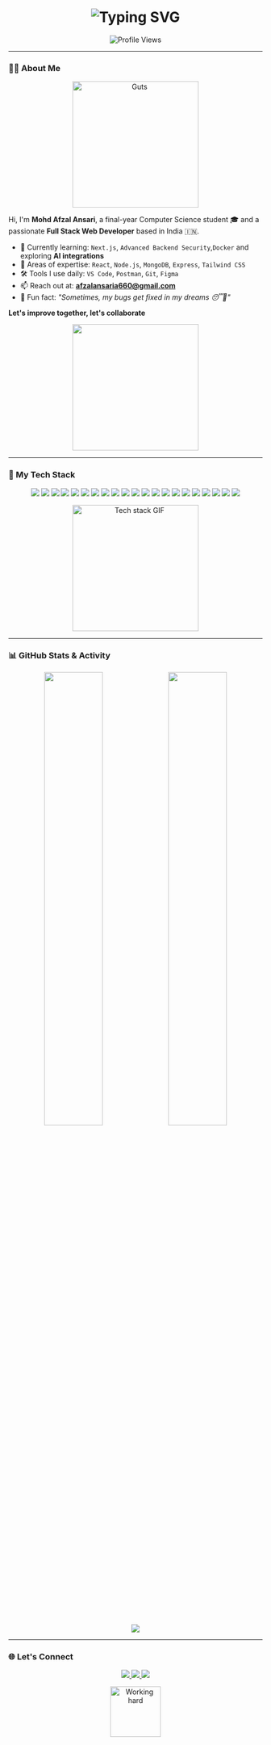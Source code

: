 <h1 align="center">
  <img src="https://readme-typing-svg.herokuapp.com?font=Fira+Code&weight=600&size=24&pause=1000&color=FACC15&center=true&vCenter=true&width=700&lines=Hi+%F0%9F%91%8B,+I'm+Mohd+Afzal+Ansari;A+Passionate+Full+Stack+Developer;React+%7C+Node.js+%7C+MongoDB+Lover;Let's+Build+Something+Great+Together!+🚀" alt="Typing SVG" />
</h1>

<p align="center">
  <img src="https://komarev.com/ghpvc/?username=Afzal1603&style=for-the-badge&color=blueviolet&label=Profile+Views" alt="Profile Views" />
</p>

---

### 👨‍💻 About Me

<p align="center">
  <img src="https://media0.giphy.com/media/v1.Y2lkPTc5MGI3NjExZG12dHN5NGF1Ymg3aXQxMjBmZmp1dmx6bjhtNmkxNXhyY3RyM2M4byZlcD12MV9pbnRlcm5hbF9naWZfYnlfaWQmY3Q9Zw/YnQWBOGVavTFK/giphy.gif" width="250" alt="Guts" />
</p>

Hi, I'm **Mohd Afzal Ansari**, a final-year Computer Science student 🎓 and a passionate **Full Stack Web Developer** based in India 🇮🇳.

- 🌱 Currently learning: `Next.js`, `Advanced Backend Security`,`Docker` and exploring **AI integrations**
- 🧠 Areas of expertise: `React`, `Node.js`, `MongoDB`, `Express`, `Tailwind CSS`
- 🛠️ Tools I use daily: `VS Code`, `Postman`, `Git`,  `Figma`
- 📫 Reach out at: **afzalansaria660@gmail.com**
- 🧩 Fun fact: *"Sometimes, my bugs get fixed in my dreams 😴🐞"*

**Let's improve together, let's collaborate**
<p align="center">
  <img width="250px" height="250px" src="https://media.giphy.com/media/v1.Y2lkPTc5MGI3NjExdXNxdnhta2M0Y2wyMXU4Y2FvOHAwNHZpM2hlNmVhZTlwb3ppNndxMCZlcD12MV9naWZzX3NlYXJjaCZjdD1n/tliXLSkzfq2C4/giphy.gif" />
</p>

---

### 🚀 My Tech Stack

<p align="center">
  <!-- Frontend -->
  <img src="https://img.shields.io/badge/-HTML5-E34F26?style=for-the-badge&logo=html5&logoColor=white" />
  <img src="https://img.shields.io/badge/-CSS3-1572B6?style=for-the-badge&logo=css3&logoColor=white" />
  <img src="https://img.shields.io/badge/-JavaScript-F7DF1E?style=for-the-badge&logo=javascript&logoColor=black" />
  <img src="https://img.shields.io/badge/-React-20232A?style=for-the-badge&logo=react&logoColor=61DAFB" />
  <img src="https://img.shields.io/badge/-Redux-764ABC?style=for-the-badge&logo=redux&logoColor=white" />
  <img src="https://img.shields.io/badge/-Next.js-000000?style=for-the-badge&logo=next.js&logoColor=white" />
  <img src="https://img.shields.io/badge/-TailwindCSS-06B6D4?style=for-the-badge&logo=tailwindcss&logoColor=white" />
  <img src="https://img.shields.io/badge/-Bootstrap-7952B3?style=for-the-badge&logo=bootstrap&logoColor=white" />

  <!-- Backend -->
  <img src="https://img.shields.io/badge/-Node.js-339933?style=for-the-badge&logo=nodedotjs&logoColor=white" />
  <img src="https://img.shields.io/badge/-Express.js-000000?style=for-the-badge&logo=express&logoColor=white" />
  <img src="https://img.shields.io/badge/-Firebase-FFCA28?style=for-the-badge&logo=firebase&logoColor=black" />

  <!-- Databases -->
  <img src="https://img.shields.io/badge/-MongoDB-47A248?style=for-the-badge&logo=mongodb&logoColor=white" />
  <img src="https://img.shields.io/badge/-PostgreSQL-4169E1?style=for-the-badge&logo=postgresql&logoColor=white" />
  <img src="https://img.shields.io/badge/-MySQL-4479A1?style=for-the-badge&logo=mysql&logoColor=white" />

  <!-- Tools -->
  <img src="https://img.shields.io/badge/-Postman-FF6C37?style=for-the-badge&logo=postman&logoColor=white" />
  <img src="https://img.shields.io/badge/-VS%20Code-007ACC?style=for-the-badge&logo=visualstudiocode&logoColor=white" />
  <img src="https://img.shields.io/badge/-Git-F05032?style=for-the-badge&logo=git&logoColor=white" />
  <img src="https://img.shields.io/badge/-GitHub-181717?style=for-the-badge&logo=github&logoColor=white" />

  <!-- Languages -->
  <img src="https://img.shields.io/badge/-C-A8B9CC?style=for-the-badge&logo=c&logoColor=white" />
  <img src="https://img.shields.io/badge/-Java-007396?style=for-the-badge&logo=java&logoColor=white" />
  <img src="https://img.shields.io/badge/-Python-3776AB?style=for-the-badge&logo=python&logoColor=white" />
</p>


<p align="center">
  <img src="https://media0.giphy.com/media/v1.Y2lkPTc5MGI3NjExdDB5NDJhcGxtZWl4dzg2b3poMHFpNHBxaTRoY2J0YWxjODk2enY1MiZlcD12MV9pbnRlcm5hbF9naWZfYnlfaWQmY3Q9Zw/ADyQEh474eu0o/giphy.gif" width="250" alt="Tech stack GIF" />
</p>

---

### 📊 GitHub Stats & Activity

<p align="center">
  <img width="48%" src="https://github-readme-stats.vercel.app/api?username=Afzal1603&show_icons=true&theme=radical&hide_border=true" />
  <img width="48%" src="https://streak-stats.demolab.com?user=Afzal1603&theme=radical&hide_border=true" />
</p>

<p align="center">
  <img src="https://github-readme-activity-graph.vercel.app/graph?username=Afzal1603&theme=react-dark&hide_border=true" />
</p>


---

### 🌐 Let's Connect

<p align="center">
  <a href="mailto:afzalansaria660@gmail.com">
    <img src="https://img.shields.io/badge/Gmail-EA4335?style=for-the-badge&logo=gmail&logoColor=white" />
  </a>
  <a href="https://linkedin.com/in/mohdafzalansari/">
    <img src="https://img.shields.io/badge/LinkedIn-0077B5?style=for-the-badge&logo=linkedin&logoColor=white" />
  </a>
  <a href="https://portfolio-ingenium.netlify.app">
    <img  src="https://img.shields.io/badge/Portfolio-111827?style=for-the-badge&logo=vercel&logoColor=white" />
  </a>
</p>

<p align="center">
  <img width="100px" height="100px" src="https://media.giphy.com/media/v1.Y2lkPWVjZjA1ZTQ3YXZiMTI0eW5wajYyaTh4N3RsNG1pNDRlZDlzNTBuYXA0ZzJvMndrZSZlcD12MV9naWZzX3NlYXJjaCZjdD1n/1Q6K09gcxYWcUxxraT/giphy.gif" width="300" alt="Working hard" />
</p>
